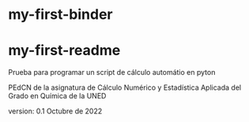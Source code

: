 # my-first-binder
# my-first-readme
Prueba para programar un script de cálculo automátio en pyton

PEdCN de la asignatura de Cálculo Numérico y Estadística Aplicada del Grado en Química de la UNED



version: 0.1 Octubre de 2022


